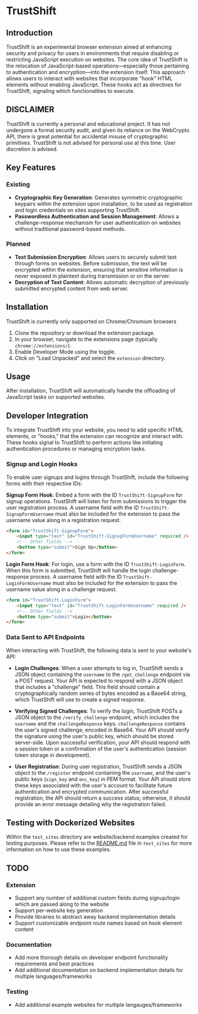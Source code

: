 # TrustShift

## Introduction

TrustShift is an experimental browser extension aimed at enhancing security and privacy for users in environments that require disabling or restricting JavaScript execution on websites. The core idea of TrustShift is the relocation of JavaScript-based operations—especially those pertaining to authentication and encryption—into the extension itself. This approach allows users to interact with websites that incorporate "hook" HTML elements without enabling JavaScript. These hooks act as directives for TrustShift, signaling which functionalities to execute.

## DISCLAIMER

TrustShift is currently a personal and educational project. It has not undergone a formal security audit, and given its reliance on the WebCrypto API, there is great potential for accidental misuse of cryptographic primitives. TrustShift is not advised for personal use at this time. User discretion is advised.

## Key Features

### Existing

-   **Cryptographic Key Generation**: Generates symmetric cryptographic keypairs within the extension upon installation, to be used as registration and login credentials on sites supporting TrustShift.
-   **Passwordless Authentication and Session Management**: Allows a challenge-response mechanism for user authentication on websites without traditional password-based methods.

### Planned

-   **Text Submission Encryption**: Allows users to securely submit text through forms on websites. Before submission, the text will be encrypted within the extension, ensuring that sensitive information is never exposed in plaintext during transmission or on the server.
-   **Decryption of Text Content**: Allows automatic decryption of previously submitted encrypted content from web server.

## Installation

TrustShift is currently only supported on Chrome/Chromium browsers

1. Clone the repository or download the extension package.
2. In your browser, navigate to the extensions page (typically `chrome://extensions/`).
3. Enable Developer Mode using the toggle.
4. Click on "Load Unpacked" and select the `extension` directory.

## Usage

After installation, TrustShift will automatically handle the offloading of JavaScript tasks on supported websites.

## Developer Integration

To integrate TrustShift into your website, you need to add specific HTML elements, or "hooks," that the extension can recognize and interact with. These hooks signal to TrustShift to perform actions like initiating authentication procedures or managing encryption tasks.

### Signup and Login Hooks

To enable user signups and logins through TrustShift, include the following forms with their respective IDs:

**Signup Form Hook**:
Embed a form with the ID `TrustShift-SignupForm` for signup operations. TrustShift will listen for form submissions to trigger the user registration process. A username field with the ID `TrustShift-SignupFormUsername` must also be included for the extension to pass the username value along in a registration request.

```html
<form id="TrustShift-SignupForm">
    <input type="text" id="TrustShift-SignupFormUsername" required />
    <!-- Other fields -->
    <button type="submit">Sign Up</button>
</form>
```

**Login Form Hook**:
For login, use a form with the ID `TrustShift-LoginForm`. When this form is submitted, TrustShift will handle the login challenge-response process. A username field with the ID `TrustShift-LoginFormUsername` must also be included for the extension to pass the username value along in a challenge request.

```html
<form id="TrustShift-LoginForm">
    <input type="text" id="TrustShift-LoginFormUsername" required />
    <!-- Other fields -->
    <button type="submit">Login</button>
</form>
```

### Data Sent to API Endpoints

When interacting with TrustShift, the following data is sent to your website's API:

-   **Login Challenges**: When a user attempts to log in, TrustShift sends a JSON object containing the `username` to the `/get_challenge` endpoint via a POST request. Your API is expected to respond with a JSON object that includes a "challenge" field. This field should contain a cryptographically random series of bytes encoded as a Base64 string, which TrustShift will use to create a signed response.

-   **Verifying Signed Challenges**: To verify the login, TrustShift POSTs a JSON object to the `/verify_challenge` endpoint, which includes the `username` and the `challengeResponse` keys. `challengeResponse` contains the user's signed challenge, encoded in Base64. Your API should verify the signature using the user's public key, which should be stored server-side. Upon successful verification, your API should respond with a session token or a confirmation of the user's authentication (session token storage in development).

-   **User Registration**: During user registration, TrustShift sends a JSON object to the `/register` endpoint containing the `username`, and the user's public keys (`sign_key` and `enc_key`) in PEM format. Your API should store these keys associated with the user's account to facilitate future authentication and encrypted communication. After successful registration, the API should return a success status; otherwise, it should provide an error message detailing why the registration failed.

## Testing with Dockerized Websites

Within the `test_sites` directory are website/backend examples created for testing purposes. Please refer to the [README.md](./test_sites/README.md) file in `test_sites` for more information on how to use these examples.

## TODO

### Extension

-   Support any number of additional custom fields during signup/login which are passed along to the website
-   Support per-website key generation
-   Provide libraries to abstract away backend implementation details
-   Support customizable endpoint route names based on hook element content

### Documentation

-   Add more thorough details on developer endpoint functionality requirements and best practices
-   Add additional documentation on backend implementation details for multiple languages/frameworks

### Testing

-   Add additional example websites for multiple langauges/frameworks

